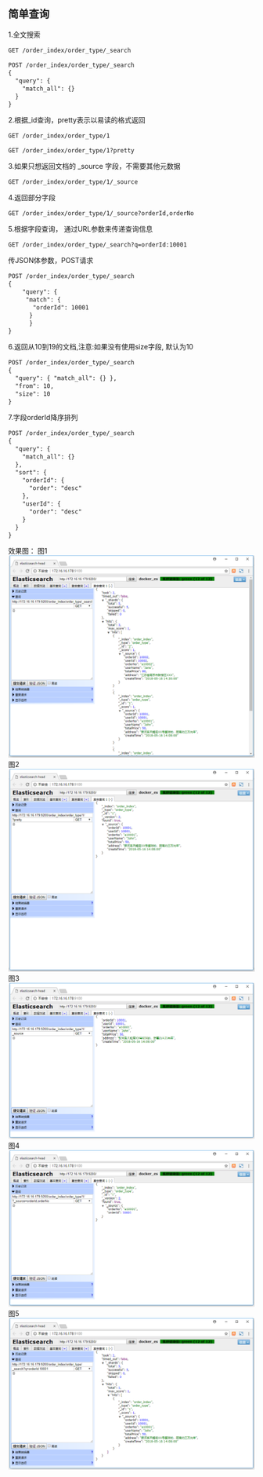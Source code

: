 ## 简单查询

1.全文搜索
```
GET /order_index/order_type/_search
```
```
POST /order_index/order_type/_search
{
  "query": {
    "match_all": {}
  }
}
```
2.根据_id查询，pretty表示以易读的格式返回
```
GET /order_index/order_type/1
```

```
GET /order_index/order_type/1?pretty
```

3.如果只想返回文档的 _source 字段，不需要其他元数据

```
GET /order_index/order_type/1/_source

```
4.返回部分字段

```
GET /order_index/order_type/1/_source?orderId,orderNo
```

5.根据字段查询， 通过URL参数来传递查询信息
```
GET /order_index/order_type/_search?q=orderId:10001
```
传JSON体参数，POST请求
```
POST /order_index/order_type/_search
{
    "query": {
	 "match": {
	   "orderId": 10001
	  }
      }
}
```

6.返回从10到19的文档,注意:如果没有使用size字段, 默认为10
```
POST /order_index/order_type/_search
{
  "query": { "match_all": {} },
  "from": 10,
  "size": 10
}
```

7.字段orderId降序排列
```
POST /order_index/order_type/_search
{
  "query": {
    "match_all": {}
  },
  "sort": {
    "orderId": {
      "order": "desc"
    },
    "userId": {
      "order": "desc"
    }
  }
}
```

效果图：
图1
![](/assets/13.png)
图2
![](/assets/14.png)
图3
![](/assets/15.png)
图4
![](/assets/16.png)
图5
![](/assets/17.png)